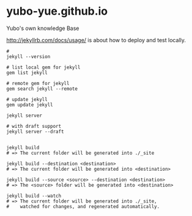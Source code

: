 # yubo-yue.github.io
Yubo's own knowledge Base

http://jekyllrb.com/docs/usage/ is about how to deploy and test locally.

```
# 
jekyll --version

# list local gem for jekyll 
gem list jekyll

# remote gem for jekyll
gem search jekyll --remote

# update jekyll
gem update jekyll

jekyll server

# with draft support
jekyll server --draft


jekyll build
# => The current folder will be generated into ./_site

jekyll build --destination <destination>
# => The current folder will be generated into <destination>

jekyll build --source <source> --destination <destination>
# => The <source> folder will be generated into <destination>

jekyll build --watch
# => The current folder will be generated into ./_site,
#    watched for changes, and regenerated automatically.
```